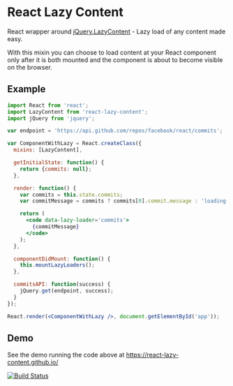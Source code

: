 # React Lazy Content

React wrapper around [jQuery.LazyContent](https://github.com/tulios/jquery.lazy_content) - Lazy load of any content made easy.

With this mixin you can choose to load content at your React component only after it is both mounted and the component is about to become visible on the browser.

## Example

```jsx
import React from 'react';
import LazyContent from 'react-lazy-content';
import jQuery from 'jquery';

var endpoint = 'https://api.github.com/repos/facebook/react/commits';

var ComponentWithLazy = React.createClass({
  mixins: [LazyContent],

  getInitialState: function() {
    return {commits: null};
  },

  render: function() {
    var commits = this.state.commits;
    var commitMessage = commits ? commits[0].commit.message : 'loading...';

    return (
      <code data-lazy-loader='commits'>
        {commitMessage}
      </code>
    );
  },

  componentDidMount: function() {
    this.mountLazyLoaders();
  },

  commitsAPI: function(success) {
    jQuery.get(endpoint, success);
  }
});

React.render(<ComponentWithLazy />, document.getElementById('app'));

```

## Demo

See the demo running the code above at https://react-lazy-content.github.io/

[![Build Status](https://travis-ci.org/react-lazy-content/react-lazy-content.svg)](https://travis-ci.org/react-lazy-content/react-lazy-content)
